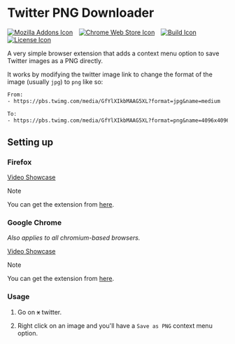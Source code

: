 # Twitter PNG Downloader

[![Mozilla Addons Icon]][Mozilla Addons]&emsp;[![Chrome Web Store Icon]][Chrome Web Store]&emsp;[![Build Icon]][Build Status]&emsp;[![License Icon]][LICENSE]

[Mozilla Addons Icon]: https://img.shields.io/badge/Mozilla%20Addons-Save%20Twitter%20Image%20as%20PNG-orange.svg
[Mozilla Addons]: https://addons.mozilla.org/en-US/firefox/addon/save-twitter-image-as-png
[Chrome Web Store Icon]: https://img.shields.io/badge/Chrome%20Web%20Store-Save%20Twitter%20Image%20as%20PNG-green.svg
[Chrome Web Store]: https://chromewebstore.google.com/detail/save-twitter-image-as-png/hcpkcakgkblacapncnkcbfcelfmokjdl
[Build Icon]: https://img.shields.io/github/actions/workflow/status/1git2clone/twitter-img-downloader/ci.yml?branch=main
[Build Status]: https://github.com/1git2clone/twitter-img-downloader/actions?query=branch%3Amain
[License Icon]: https://img.shields.io/badge/license-MIT-blue.svg
[LICENSE]: LICENSE

A very simple browser extension that adds a context menu option to save Twitter
images as a PNG directly.

It works by modifying the twitter image link to change the format of the image
(usually `jpg`) to `png` like so:

```txt
From:
- https://pbs.twimg.com/media/GfYlXIkbMAAG5XL?format=jpg&name=medium

To:
- https://pbs.twimg.com/media/GfYlXIkbMAAG5XL?format=png&name=4096x4096
```

## Setting up

### Firefox

[Video Showcase](https://github.com/user-attachments/assets/27b392fe-6b08-4fb2-bf82-72a14dadcd89 "Video Showcase")

> [!NOTE]
> You can get the extension from [here](https://addons.mozilla.org/en-US/firefox/addon/save-twitter-image-as-png).

### Google Chrome

_Also applies to all chromium-based browsers._

[Video Showcase](https://github.com/user-attachments/assets/8f9ce790-eec0-47c6-ad44-7712f09ef02e "Video Showcase")

> [!NOTE]
> You can get the extension from [here](https://chromewebstore.google.com/detail/save-twitter-image-as-png/hcpkcakgkblacapncnkcbfcelfmokjdl).

### Usage

1. Go on ~~x~~ twitter.

2. Right click on an image and you'll have a `Save as PNG` context menu option.
